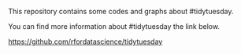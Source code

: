 This repository contains some codes and graphs about #tidytuesday.

You can find more information about #tidytuesday the link below.

https://github.com/rfordatascience/tidytuesday
